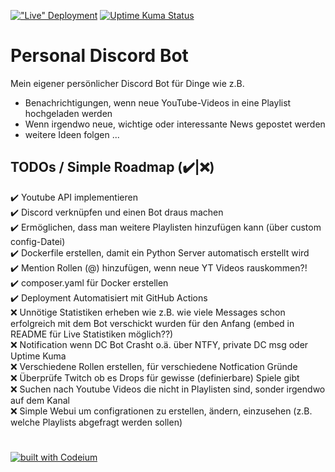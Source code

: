 [!["Live" Deployment][github-ci-workflow]](#) [![Uptime Kuma Status][uptime-kuma-status]](#)
 # Personal Discord Bot

Mein eigener persönlicher Discord Bot für Dinge wie z.B.
- Benachrichtigungen, wenn neue YouTube-Videos in eine Playlist hochgeladen werden
- Wenn irgendwo neue, wichtige oder interessante News gepostet werden
- weitere Ideen folgen ...

## TODOs / Simple Roadmap (✔️|❌)

✔️ Youtube API implementieren <br>
✔️ Discord verknüpfen und einen Bot draus machen <br>
✔️ Ermöglichen, dass man weitere Playlisten hinzufügen kann (über custom config-Datei) <br>
✔️ Dockerfile erstellen, damit ein Python Server automatisch erstellt wird <br>
✔️ Mention Rollen (@) hinzufügen, wenn neue YT Videos rauskommen?! <br>
✔️ composer.yaml für Docker erstellen <br>
✔️ Deployment Automatisiert mit GitHub Actions <br>
❌ Unnötige Statistiken erheben wie z.B. wie viele Messages schon erfolgreich mit dem Bot verschickt wurden für den Anfang (embed in README für Live Statistiken möglich??) <br>
❌ Notification wenn DC Bot Crasht o.ä. über NTFY, private DC msg oder Uptime Kuma <br>
❌ Verschiedene Rollen erstellen, für verschiedene Notfication Gründe <br>
❌ Überprüfe Twitch ob es Drops für gewisse (definierbare) Spiele gibt <br>
❌ Suchen nach Youtube Videos die nicht in Playlisten sind, sonder irgendwo auf dem Kanal <br>
❌ Simple Webui um configrationen zu erstellen, ändern, einzusehen (z.B. welche Playlists abgefragt werden sollen) <br>

# 
[![built with Codeium][codium-badge]][codium-url]

[github-ci-workflow]: https://github.com/Piket95/personal-discord-bot/actions/workflows/ci.yml/badge.svg
[codium-badge]: https://codeium.com/badges/main
[codium-url]: https://codeium.com
[uptime-kuma-status]: https://kuma.dennisadam.de/api/badge/4/status?upLabel=Running/Online&downLabel=Offline
